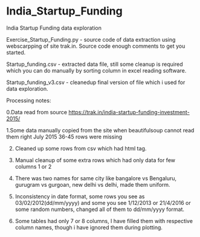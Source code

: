 # India_Startup_Funding
India Startup Funding data exploration 

Exercise_Startup_Funding.py - source code of data extraction using webscarpping of site trak.in. Source code enough comments to get you started. 

Startup_funding.csv - extracted data file, still some cleanup is required which you can do manually by sorting column in excel reading software. 

Startup_funding_v3.csv - cleanedup final version of file which i used for data exploration. 

Processing notes: 

0.Data read from source https://trak.in/india-startup-funding-investment-2015/

1.Some data manually copied from the site when beautifulsoup cannot read them right July 2015 36-45 rows  were missing

2. Cleaned up some rows from csv which had html tag. 

3. Manual cleanup of some extra rows which had only data for few columns 1 or 2

4. There was two names for same city like bangalore vs Bengaluru,  gurugram vs gurgoan, new delhi vs delhi, made them uniform.

5. Inconsistency in date format, some rows you see as 03/02/2012(dd/mm/yyyy) and some you see 1/12/2013 or 21/4/2016 or some random numbers, changed all of them to dd/mm/yyyy format.

6. Some tables had only 7 or 8 columns, I have filled them with respective column names, though i have ignored them during plotting. 



